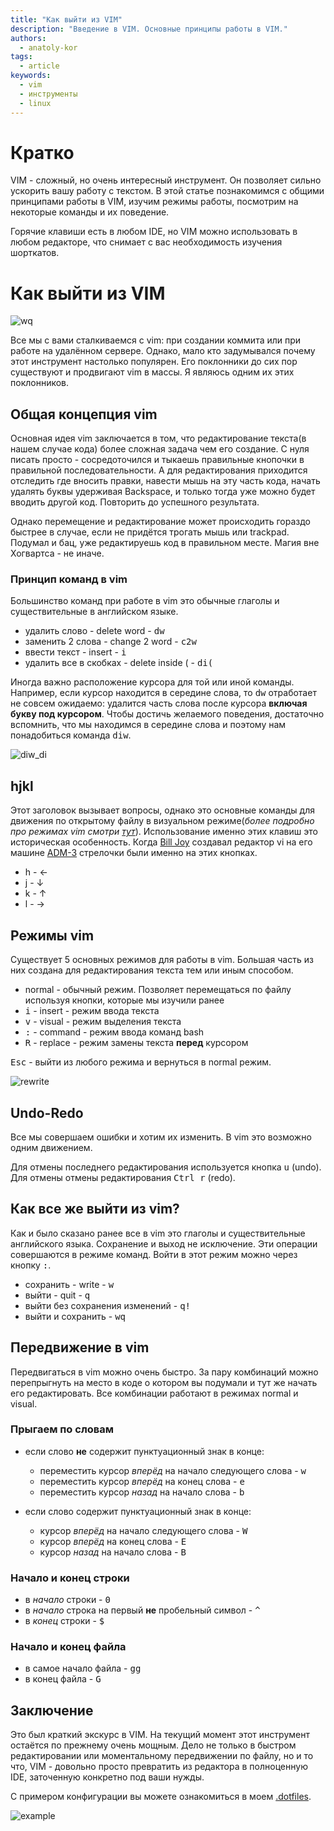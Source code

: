 ```yaml
---
title: "Как выйти из VIM"
description: "Введение в VIM. Основные принципы работы в VIM."
authors:
  - anatoly-kor
tags:
  - article
keywords:
  - vim
  - инструменты
  - linux
---
```


# Кратко
VIM - сложный, но очень интересный инструмент. Он позволяет сильно ускорить вашу работу с текстом. В этой статье познакомимся с общими принципами работы в VIM, изучим режимы работы, посмотрим на некоторые команды и их поведение.

Горячие клавиши есть в любом IDE, но VIM можно использовать в любом редакторе, что снимает с вас необходимость изучения шорткатов.

# Как выйти из VIM

![wq](images/wq.JPG)

Все мы с вами сталкиваемся с vim: при создании коммита или при работе на удалённом сервере. Однако, мало кто задумывался почему этот инструмент настолько популярен. Его поклонники до сих пор существуют и продвигают vim в массы. Я являюсь одним их этих поклонников.

## Общая концепция vim

Основная идея vim заключается в том, что редактирование текста(в нашем случае кода) более сложная задача чем его создание. С нуля писать просто - сосредоточился и тыкаешь правильные кнопочки в правильной последовательности. А для редактирования приходится отследить где вносить правки, навести мышь на эту часть кода, начать удалять буквы удерживая Backspace, и только тогда уже можно будет вводить другой код. Повторить до успешного результата.

Однако перемещение и редактирование может происходить гораздо быстрее в случае, если не придётся трогать мышь или trackpad. Подумал и бац, уже редактируешь код в правильном месте. Магия вне Хогвартса - не иначе.

### Принцип команд в vim

Большинство команд при работе в vim это обычные глаголы и существительные в английском языке.

- удалить слово - delete word - <kbd>dw</kbd>
- заменить 2 слова - change 2 word - <kbd>c2w</kbd>
- ввести текст - insert - <kbd>i</kbd>
- удалить все в скобках - delete inside ( - <kbd>di(</kbd>

Иногда важно расположение курсора для той или иной команды. Например, если курсор находится в середине слова, то <kbd>dw</kbd> отработает не совсем ожидаемо: удалится часть слова после курсора **включая букву под курсором**. Чтобы достичь желаемого поведения, достаточно вспомнить, что мы находимся в середине слова и поэтому нам понадобиться команда <kbd>diw</kbd>.

![diw_di](demos/diw_di.gif)

## hjkl

Этот заголовок вызывает вопросы, однако это основные команды для движения по открытому файлу в визуальном режиме(_более подробно про режимах vim смотри [тут](##режимы-vim)_). Использование именно этих клавиш это историческая особенность. Когда [Bill Joy](https://ru.wikipedia.org/wiki/Джой,_Билл) создавал редактор vi на его машине [ADM-3](https://ru.wikipedia.org/wiki/ADM-3) стрелочки были именно на этих кнопках.

- h - ←
- j - ↓
- k - ↑
- l - →

## Режимы vim

Существует 5 основных режимов для работы в vim. Большая часть из них создана для редактирования текста тем или иным способом.

- normal - обычный режим. Позволяет перемещаться по файлу используя кнопки, которые мы изучили ранее
- <kbd>i</kbd> - insert - режим ввода текста
- <kbd>v</kbd> - visual - режим выделения текста
- <kbd>:</kbd> - command - режим ввода команд bash
- <kbd>R</kbd> - replace - режим замены текста **перед** курсором

<kbd>Esc</kbd> - выйти из любого режима и вернуться в normal режим.

![rewrite](demos/rewrite.gif)

## Undo-Redo

Все мы совершаем ошибки и хотим их изменить. В vim это возможно одним движением.

Для отмены последнего редактирования используется кнопка <kbd>u</kbd> (undo). Для отмены отмены редактирования <kbd>Ctrl r</kbd> (redo).

## Как все же выйти из vim?

Как и было сказано ранее все в vim это глаголы и существительные английского языка. Сохранение и выход не исключение.
Эти операции совершаются в режиме команд. Войти в этот режим можно через кнопку <kbd>:</kbd>.

- сохранить - write - <kbd>w</kbd>
- выйти - quit - <kbd>q</kbd>
- выйти без сохранения изменений - <kbd>q!</kbd>
- выйти и сохранить - <kbd>wq</kbd>

## Передвижение в vim

Передвигаться в vim можно очень быстро. За пару комбинаций можно перепрыгнуть на место в коде о котором вы подумали и тут же начать его редактировать. Все комбинации работают в режимах normal и visual.

### Прыгаем по словам

- если слово **не** содержит пунктуационный знак в конце:
  - переместить курсор _вперёд_ на начало следующего слова - <kbd>w</kbd>
  - переместить курсор _вперёд_ на конец слова - <kbd>e</kbd>
  - переместить курсор _назад_ на начало слова - <kbd>b</kbd>

- если слово содержит пунктуационный знак в конце:
  - курсор _вперёд_ на начало следующего слова - <kbd>W</kbd>
  - курсор _вперёд_ на конец слова - <kbd>E</kbd>
  - курсор _назад_ на начало слова - <kbd>B</kbd>

### Начало и конец строки

- в _начало_ строки - <kbd>0</kbd>
- в _начало_ строка на первый **не** пробельный символ - <kbd>^</kbd>
- в _конец_ строки - <kbd>$</kbd>

### Начало и конец файла

- в самое начало файла - <kbd>gg</kbd>
- в конец файла - <kbd>G</kbd>

## Заключение

Это был краткий экскурс в VIM. На текущий момент этот инструмент остаётся по прежнему очень мощным. Дело не только в быстром редактировании или моментальному передвижении по файлу, но и то что, VIM - довольно просто превратить из редактора в полноценную IDE, заточенную конкретно под ваши нужды.

С примером конфигурации вы можете ознакомиться в моем [.dotfiles](https://github.com/anatoly-kor/dotfiles).

![example](demos/example.gif)

